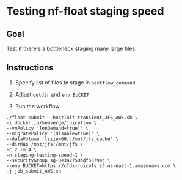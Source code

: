 # Testing nf-float staging speed

## Goal

Test if there's a bottleneck staging many large files.

## Instructions

1. Specify list of files to stage in `nextflow_command`.

2. Adjust `outdir` and `env BUCKET`

3. Run the workflow

```
./float submit --hostInit transient_JFS_AWS.sh \
-i docker.io/memverge/juiceflow \
--vmPolicy '[onDemand=true]' \
--migratePolicy '[disable=true]' \
--dataVolume '[size=60]:/mnt/jfs_cache' \
--dirMap /mnt/jfs:/mnt/jfs \
-c 2 -m 4 \
-n staging-testing-speed-1 \
--securityGroup sg-0e3a2750bdf58794c \
--env BUCKET=https://cfdx-juicefs.s3.us-east-1.amazonaws.com \
-j job_submit_AWS.sh
```
